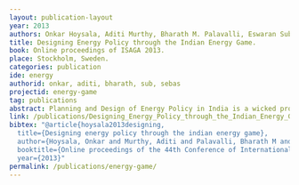 ```yaml
---
layout: publication-layout
year: 2013
authors: Onkar Hoysala, Aditi Murthy, Bharath M. Palavalli, Eswaran Subrahmanian and Sebastiaan Meijer.
title: Designing Energy Policy through the Indian Energy Game.
book: Online proceedings of ISAGA 2013.
place: Stockholm, Sweden.
categories: publication
ide: energy
authorid: onkar, aditi, bharath, sub, sebas
projectid: energy-game
tag: publications
abstract: Planning and Design of Energy Policy in India is a wicked problem, and  the  lack  of  awareness  about  its  complexity,  among  the  public  and  even among those with a working knowledge about the domain is an associated issue. In this paper  we  describe the Indian  Energy Game which is designed to address the above issues through game based experiential learning.
link: /publications/Designing_Energy_Policy_through_the_Indian_Energy_Game_ISAGA_2013.pdf
bibtex: "@article{hoysala2013designing,
  title={Designing energy policy through the indian energy game},
  author={Hoysala, Onkar and Murthy, Aditi and Palavalli, Bharath M and Subrahmanian, Eswaran and Meijer, Sebastiaan},
  booktitle={Online proceedings of the 44th Conference of International Simulation And Gaming Association},
  year={2013}"
permalink: /publications/energy-game/
---
```

